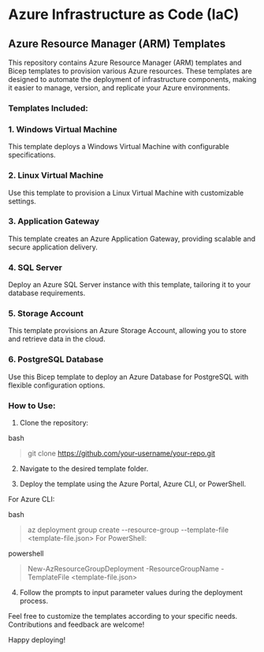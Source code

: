 # Azure Infrastructure as Code (IaC)

## Azure Resource Manager (ARM) Templates
This repository contains Azure Resource Manager (ARM) templates and Bicep templates to provision various Azure resources. These templates are designed to automate the deployment of infrastructure components, making it easier to manage, version, and replicate your Azure environments.

### Templates Included:
### 1. Windows Virtual Machine
This template deploys a Windows Virtual Machine with configurable specifications.

### 2. Linux Virtual Machine
Use this template to provision a Linux Virtual Machine with customizable settings.

### 3. Application Gateway
This template creates an Azure Application Gateway, providing scalable and secure application delivery.

### 4. SQL Server
Deploy an Azure SQL Server instance with this template, tailoring it to your database requirements.

### 5. Storage Account
This template provisions an Azure Storage Account, allowing you to store and retrieve data in the cloud.

### 6. PostgreSQL Database
Use this Bicep template to deploy an Azure Database for PostgreSQL with flexible configuration options.

### How to Use:
1. Clone the repository:

bash
> git clone https://github.com/your-username/your-repo.git

2. Navigate to the desired template folder.

3. Deploy the template using the Azure Portal, Azure CLI, or PowerShell.

For Azure CLI:

bash
> az deployment group create --resource-group <your-resource-group> --template-file <template-file.json>
For PowerShell:

powershell
> New-AzResourceGroupDeployment -ResourceGroupName <your-resource-group> -TemplateFile <template-file.json>
4. Follow the prompts to input parameter values during the deployment process.

Feel free to customize the templates according to your specific needs. Contributions and feedback are welcome!

Happy deploying!
